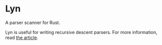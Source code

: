 # Lyn

A parser scanner for Rust.

Lyn is useful for writing recursive descent parsers. For more information, read [the article]().

